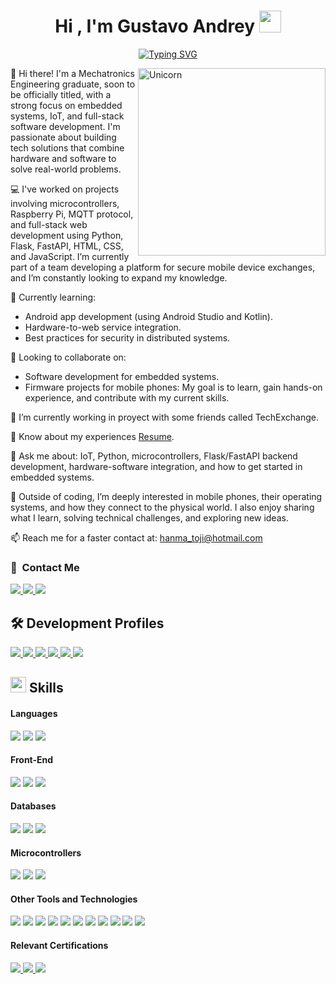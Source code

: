 <h1 align="center">
  <b>Hi , I'm Gustavo Andrey</b>
  <img src="https://media.giphy.com/media/hvRJCLFzcasrR4ia7z/giphy.gif" width="35">
</h1>

<p align="center">
  <a href="https://git.io/typing-svg">
    <img src="https://readme-typing-svg.demolab.com?font=Fira+Code&pause=1000&width=435&lines=Sic+Parvis+Magna+-+Francis+Drake;%E4%BE%BF%E5%88%A9%E3%81%95%E3%81%A8%E5%BF%AB%E9%81%A9%E3%81%95%E3%81%AF%E5%90%8C%E3%81%98%E3%81%A7%E3%81%AF%E3%81%AA%E3%81%84+-+Senshi" alt="Typing SVG" />
  </a>
</p>

<img align="right" width=300px alt="Unicorn" src="https://github.com/7oSkaaa/7oSkaaa/blob/main/Images/Right_Side.gif?raw=true"/>

👋 Hi there! I'm a Mechatronics Engineering graduate, soon to be officially titled, with a strong focus on embedded systems, IoT, and full-stack software development. I'm passionate about building tech solutions that combine hardware and software to solve real-world problems.

💻 I've worked on projects involving microcontrollers, Raspberry Pi, MQTT protocol, and full-stack web development using Python, Flask, FastAPI, HTML, CSS, and JavaScript. I’m currently part of a team developing a platform for secure mobile device exchanges, and I’m constantly looking to expand my knowledge.

🌱 Currently learning:
- Android app development (using Android Studio and Kotlin).
- Hardware-to-web service integration.
- Best practices for security in distributed systems.
  
🤝 Looking to collaborate on:
- Software development for embedded systems.
- Firmware projects for mobile phones:
  My goal is to learn, gain hands-on experience, and contribute with my current skills.

🔭 I’m currently working in proyect with some friends called TechExchange.

📄 Know about my experiences <a href="https://github.com/GustavoPatlan/GustavoPatlan/blob/main/Gustavo_Patlan_En_CV_2025.pdf">Resume</a>.

💬 Ask me about:
IoT, Python, microcontrollers, Flask/FastAPI backend development, hardware-software integration, and how to get started in embedded systems.

🚀 Outside of coding, I’m deeply interested in mobile phones, their operating systems, and how they connect to the physical world. I also enjoy sharing what I learn, solving technical challenges, and exploring new ideas.

📫 Reach me for a faster contact at: <a href="hanma_toji@hotmail.com">hanma_toji@hotmail.com</a>

### 🔗 &nbsp;Contact Me

<a href= "https://www.linkedin.com/in/gustavo-andrey-patlan-cartagena-422202261/">
    <img src="https://img.shields.io/badge/linkedin-%230077B5.svg?style=for-the-badge&logo=linkedin&logoColor=white">
</a>

<a href= "https://www.instagram.com/gus_andry19?igsh=ZW05Zzd3dTE2cDMz">
    <img src="https://img.shields.io/badge/Instagram-%23E4405F.svg?style=for-the-badge&logo=Instagram&logoColor=white">
</a>

<a href= "https://wa.me/qr/NLACBFJCWM7JN1">
    <img src="https://img.shields.io/badge/WhatsApp-25D366?style=for-the-badge&logo=whatsapp&logoColor=white">
</a>

## 🛠️ Development Profiles

<a href= "https://codigofacilito.com/usuarios/HanmaToji">
    <img src="https://img.shields.io/badge/CÓDIGO_FACILITO-0DC067.svg?style=for-the-badge">
</a>

<a href= "https://www.udemy.com/user/gustavo-andrey-patlan-cartagena/">
    <img src="https://img.shields.io/badge/Udemy-A435F0?style=for-the-badge&logo=Udemy&logoColor=white">
</a>

<a href= "https://www.hackerrank.com/profile/hanmastudios2023">
    <img src="https://img.shields.io/badge/-Hackerrank-2EC866?style=for-the-badge&logo=HackerRank&logoColor=white">
</a>

<a href= "https://learn.microsoft.com/es-es/users/hanmatoji/">
    <img src="https://img.shields.io/badge/Microsoft_Learn-258ffa?style=for-the-badge&logo=microsoft&logoColor=white">
</a>

<a href= "https://www.datacamp.com/portfolio/shinmahoraga">
    <img src="https://img.shields.io/badge/Datacamp-05192D?style=for-the-badge&logo=datacamp&logoColor=03E860">
</a>

<a href= "https://www.coursera.org/user/626e1692c36eaa37d7791528e78f4a5c">
    <img src="https://img.shields.io/badge/Coursera-%230056D2.svg?style=for-the-badge&logo=Coursera&logoColor=white">
</a>

## <img src="https://media2.giphy.com/media/QssGEmpkyEOhBCb7e1/giphy.gif?cid=ecf05e47a0n3gi1bfqntqmob8g9aid1oyj2wr3ds3mg700bl&rid=giphy.gif" width ="25"><b> Skills</b>

<h4> Languages </h4>
<span> 
  <img src="https://img.shields.io/badge/python-3670A0?style=for-the-badge&logo=python&logoColor=ffdd54">
  <img src="https://img.shields.io/badge/c++-%2300599C.svg?style=for-the-badge&logo=c%2B%2B&logoColor=white">
  <img src="https://img.shields.io/badge/kotlin-%237F52FF.svg?style=for-the-badge&logo=kotlin&logoColor=white">
</span>

<h4> Front-End </h4>
<span> 
  <img src="https://img.shields.io/badge/javascript-%23323330.svg?style=for-the-badge&logo=javascript&logoColor=%23F7DF1E">
  <img src="https://img.shields.io/badge/html5-%23E34F26.svg?style=for-the-badge&logo=html5&logoColor=white">
  <img src="https://img.shields.io/badge/css3-%231572B6.svg?style=for-the-badge&logo=css3&logoColor=white">
</span>

<h4> Databases </h4>
<span> 
  <img src="https://img.shields.io/badge/mysql-4479A1.svg?style=for-the-badge&logo=mysql&logoColor=white">
  <img src="https://img.shields.io/badge/postgres-%23316192.svg?style=for-the-badge&logo=postgresql&logoColor=white">
  <img src="https://img.shields.io/badge/Supabase-3ECF8E?style=for-the-badge&logo=supabase&logoColor=white">
</span>

<h4> Microcontrollers </h4>
<span> 
  <img src="https://img.shields.io/badge/-Raspberry_Pi-C51A4A?style=for-the-badge&logo=Raspberry-Pi">
  <img src="https://img.shields.io/badge/-Arduino-00979D?style=for-the-badge&logo=Arduino&logoColor=white">
  <img src="https://img.shields.io/badge/ESP32-000000.svg?style=for-the-badge">
</span>

<h4> Other Tools and Technologies </h4>
<span> 
  <img src="https://img.shields.io/badge/git-%23F05033.svg?style=for-the-badge&logo=git&logoColor=white">
  <img src="https://img.shields.io/badge/github-%23121011.svg?style=for-the-badge&logo=github&logoColor=white">
  <img src="https://img.shields.io/badge/SolidWorks-fd0000.svg?style=for-the-badge">
  <img src="https://img.shields.io/badge/AWS-%23FF9900.svg?style=for-the-badge&logo=amazon-aws&logoColor=white">
  <img src="https://img.shields.io/badge/azure-%230072C6.svg?style=for-the-badge&logo=microsoftazure&logoColor=white">
  <img src="https://img.shields.io/badge/TensorFlow-%23FF6F00.svg?style=for-the-badge&logo=TensorFlow&logoColor=white">
  <img src="https://img.shields.io/badge/scikit--learn-%23F7931E.svg?style=for-the-badge&logo=scikit-learn&logoColor=white">
  <img src="https://img.shields.io/badge/flask-%23000.svg?style=for-the-badge&logo=flask&logoColor=white">
  <img src="https://img.shields.io/badge/Socket.io-black?style=for-the-badge&logo=socket.io&badgeColor=010101">
  <img src="https://img.shields.io/badge/mosquitto-%233C5280.svg?style=for-the-badge&logo=eclipsemosquitto&logoColor=white">
  <img src="https://img.shields.io/badge/Visual%20Studio%20Code-0078d7.svg?style=for-the-badge&logo=visual-studio-code&logoColor=white">
</span>

<h4> Relevant Certifications </h4>

<span>
  <a href= "https://learn.microsoft.com/es-es/users/hanmatoji/credentials/25507273be3b631?ref=https%3A%2F%2Fwww.linkedin.com%2F">
    <img src="https://img.shields.io/badge/azure-%230072C6.svg?style=for-the-badge&logo=microsoftazure&logoColor=white">
  </a>
  <a href= "https://cv.virtualtester.com/qr/?b=SLDWRKS&i=C-K9B8VQNPF6">
    <img src="https://img.shields.io/badge/CSWA-fd0000.svg?style=for-the-badge">
  </a>
  <a href= "https://cv.virtualtester.com/qr/?b=SLDWRKS&i=C-TF65S8PYVG">
    <img src="https://img.shields.io/badge/CSWP-fd0000.svg?style=for-the-badge">
  </a>
</span>
